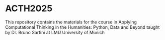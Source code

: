 # ACTH2025
This repository contains the materials for the course in Applying Computational Thinking in the Humanities: Python, Data and Beyond taught by Dr. Bruno Sartini at LMU University of Munich
